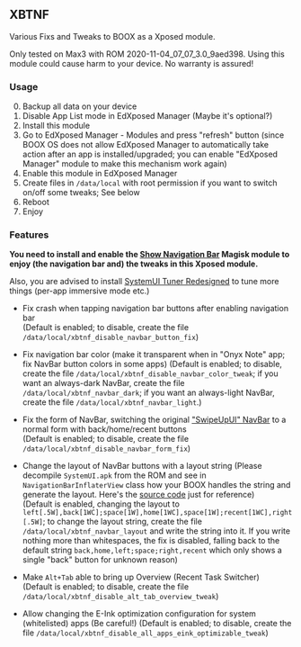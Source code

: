 ## XBTNF

Various Fixs and Tweaks to BOOX as a Xposed module.

Only tested on Max3 with ROM 2020-11-04_07_07_3.0_9aed398. Using this module could cause harm to your device. No warranty is assured!

### Usage

0. Backup all data on your device
1. Disable App List mode in EdXposed Manager (Maybe it's optional?)
2. Install this module
3. Go to EdXposed Manager - Modules and press "refresh" button (since BOOX OS does not allow EdXposed Manager to automatically take action after an app is installed/upgraded; you can enable "EdXposed Manager" module to make this mechanism work again)
4. Enable this module in EdXposed Manager
5. Create files in `/data/local` with root permission if you want to switch on/off some tweaks;
    See below
6. Reboot
7. Enjoy

### Features

**You need to install and enable the [Show Navigation Bar](https://github.com/shunf4/xposed-boox-tweaks-and-fixes/files/5919306/Show_navigation_bar-v06.zip) Magisk module to enjoy (the navigation bar and) the tweaks in this Xposed module.**

Also, you are advised to install [SystemUI Tuner Redesigned](https://play.google.com/store/apps/details?id=com.zacharee1.systemuituner&hl=en_US) to tune more things (per-app immersive mode etc.)

- Fix crash when tapping navigation bar buttons after enabling navigation bar  
    (Default is enabled; to disable, create the file `/data/local/xbtnf_disable_navbar_button_fix`)

- Fix navigation bar color (make it transparent when in "Onyx Note" app; fix NavBar button colors in some apps)
    (Default is enabled; to disable, create the file `/data/local/xbtnf_disable_navbar_color_tweak`;
        if you want an always-dark NavBar, create the file `/data/local/xbtnf_navbar_dark`;
        if you want an always-light NavBar, create the file `/data/local/xbtnf_navbar_light`.)

- Fix the form of NavBar, switching the original ["SwipeUpUI" NavBar](https://www.androidpolice.com/2018/05/14/android-ps-new-overview-app-switcher-part-launcher/) to a normal form with back/home/recent buttons  
    (Default is enabled; to disable, create the file `/data/local/xbtnf_disable_navbar_form_fix`)

- Change the layout of NavBar buttons with a layout string (Please decompile `SystemUI.apk` from the ROM and see in `NavigationBarInflaterView` class how your BOOX handles the string and generate the layout. Here's the [source code](https://github.com/aosp-mirror/platform_frameworks_base/blob/pie-release/packages/SystemUI/src/com/android/systemui/statusbar/phone/NavigationBarInflaterView.java) just for reference)  
    (Default is enabled, changing the layout to `left[.5W],back[1WC];space[1W],home[1WC],space[1W];recent[1WC],right[.5W]`; to change the layout string, create the file `/data/local/xbtnf_navbar_layout` and write the string into it. If you write nothing more than whitespaces, the fix is disabled, falling back to the default string `back,home,left;space;right,recent` which only shows a single "back" button for unknown reason)

- Make `Alt+Tab` able to bring up Overview (Recent Task Switcher)  
    (Default is enabled; to disable, create the file `/data/local/xbtnf_disable_alt_tab_overview_tweak`)

- Allow changing the E-Ink optimization configuration for system (whitelisted) apps (Be careful!)
    (Default is enabled; to disable, create the file `/data/local/xbtnf_disable_all_apps_eink_optimizable_tweak`)

